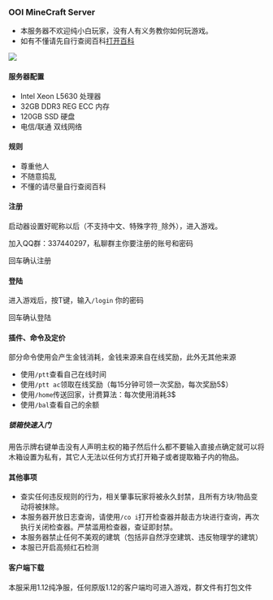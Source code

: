 ### OOI MineCraft Server

- 本服务器不欢迎纯小白玩家，没有人有义务教你如何玩游戏。
- 如有不懂请先自行查阅百科[打开百科](https://minecraft-zh.gamepedia.com/index.php?title=Minecraft_Wiki&variant=zh-cn)

![](https://minecraft-mp.com/half-banner-169117-3.png)
#### 服务器配置

- Intel Xeon L5630 处理器
- 32GB DDR3 REG ECC 内存
- 120GB SSD 硬盘
- 电信/联通 双线网络

#### 规则

- 尊重他人
- 不随意捣乱
- 不懂的请尽量自行查阅百科

#### 注册

启动器设置好昵称以后（不支持中文、特殊字符```_```除外），进入游戏。

加入QQ群：337440297，私聊群主你要注册的账号和密码

回车确认注册

#### 登陆

进入游戏后，按T键，输入```/login``` 你的密码

回车确认登陆

#### 插件、命令及定价

部分命令使用会产生金钱消耗，金钱来源来自在线奖励，此外无其他来源

- 使用```/ptt```查看自己在线时间
- 使用```/ptt ac```领取在线奖励（每15分钟可领一次奖励，每次奖励5$）
- 使用```/home```传送回家，计费算法：每次使用消耗3$
- 使用```/bal```查看自己的余额

##### 锁箱快速入门

用告示牌右键单击没有人声明主权的箱子然后什么都不要输入直接点确定就可以将木箱设置为私有，其它人无法以任何方式打开箱子或者提取箱子内的物品。

#### 其他事项

- 查实任何违反规则的行为，相关肇事玩家将被永久封禁，且所有方块/物品变动将被抹除。
- 本服务器开放日志查询，请使用```/co i```打开检查器并敲击方块进行查询，再次执行关闭检查器。严禁滥用检查器，查证即封禁。
- 本服务器禁止任何不美观的建筑（包括非自然浮空建筑、违反物理学的建筑）
- 本服已开启高频红石检测

#### 客户端下载

本服采用1.12纯净服，任何原版1.12的客户端均可进入游戏，群文件有打包文件
